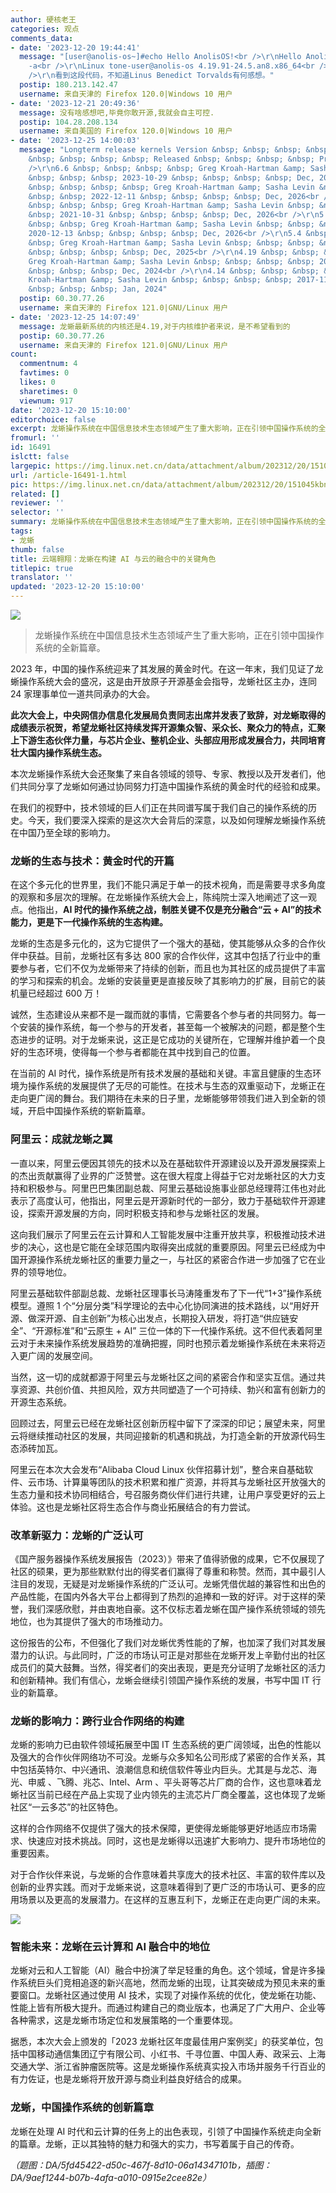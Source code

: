 ```yaml
---
author: 硬核老王
categories: 观点
comments_data:
- date: '2023-12-20 19:44:41'
  message: "[user@anolis-os~]#echo Hello AnolisOS!<br />\r\nHello AnolisOS!<br />\r\n[user@anolis-os~]#uname
    -a<br />\r\nLinux tone-user@anolis-os 4.19.91-24.5.an8.x86_64<br />\r\n[user@anolis-os~]#<br
    />\r\n看到这段代码，不知道Linus Benedict Torvalds有何感想。"
  postip: 180.213.142.47
  username: 来自天津的 Firefox 120.0|Windows 10 用户
- date: '2023-12-21 20:49:36'
  message: 没有啥感想吧,毕竟你敢开源,我就会自主可控.
  postip: 104.28.208.134
  username: 来自美国的 Firefox 120.0|Windows 10 用户
- date: '2023-12-25 14:00:03'
  message: "Longterm release kernels Version &nbsp; &nbsp; &nbsp; &nbsp; Maintainer
    &nbsp; &nbsp; &nbsp; &nbsp; Released &nbsp; &nbsp; &nbsp; &nbsp; Projected EOL<br
    />\r\n6.6 &nbsp; &nbsp; &nbsp; &nbsp; Greg Kroah-Hartman &amp; Sasha Levin &nbsp;
    &nbsp; &nbsp; &nbsp; 2023-10-29 &nbsp; &nbsp; &nbsp; &nbsp; Dec, 2026<br />\r\n6.1
    &nbsp; &nbsp; &nbsp; &nbsp; Greg Kroah-Hartman &amp; Sasha Levin &nbsp; &nbsp;
    &nbsp; &nbsp; 2022-12-11 &nbsp; &nbsp; &nbsp; &nbsp; Dec, 2026<br />\r\n5.15 &nbsp;
    &nbsp; &nbsp; &nbsp; Greg Kroah-Hartman &amp; Sasha Levin &nbsp; &nbsp; &nbsp;
    &nbsp; 2021-10-31 &nbsp; &nbsp; &nbsp; &nbsp; Dec, 2026<br />\r\n5.10 &nbsp; &nbsp;
    &nbsp; &nbsp; Greg Kroah-Hartman &amp; Sasha Levin &nbsp; &nbsp; &nbsp; &nbsp;
    2020-12-13 &nbsp; &nbsp; &nbsp; &nbsp; Dec, 2026<br />\r\n5.4 &nbsp; &nbsp; &nbsp;
    &nbsp; Greg Kroah-Hartman &amp; Sasha Levin &nbsp; &nbsp; &nbsp; &nbsp; 2019-11-24
    &nbsp; &nbsp; &nbsp; &nbsp; Dec, 2025<br />\r\n4.19 &nbsp; &nbsp; &nbsp; &nbsp;
    Greg Kroah-Hartman &amp; Sasha Levin &nbsp; &nbsp; &nbsp; &nbsp; 2018-10-22 &nbsp;
    &nbsp; &nbsp; &nbsp; Dec, 2024<br />\r\n4.14 &nbsp; &nbsp; &nbsp; &nbsp; Greg
    Kroah-Hartman &amp; Sasha Levin &nbsp; &nbsp; &nbsp; &nbsp; 2017-11-12 &nbsp;
    &nbsp; &nbsp; &nbsp; Jan, 2024"
  postip: 60.30.77.26
  username: 来自天津的 Firefox 121.0|GNU/Linux 用户
- date: '2023-12-25 14:07:49'
  message: 龙蜥最新系统的内核还是4.19,对于内核维护者来说，是不希望看到的
  postip: 60.30.77.26
  username: 来自天津的 Firefox 121.0|GNU/Linux 用户
count:
  commentnum: 4
  favtimes: 0
  likes: 0
  sharetimes: 0
  viewnum: 917
date: '2023-12-20 15:10:00'
editorchoice: false
excerpt: 龙蜥操作系统在中国信息技术生态领域产生了重大影响，正在引领中国操作系统的全新篇章。
fromurl: ''
id: 16491
islctt: false
largepic: https://img.linux.net.cn/data/attachment/album/202312/20/151045kbnpbpnnaa736pb5.jpg
url: /article-16491-1.html
pic: https://img.linux.net.cn/data/attachment/album/202312/20/151045kbnpbpnnaa736pb5.jpg.thumb.jpg
related: []
reviewer: ''
selector: ''
summary: 龙蜥操作系统在中国信息技术生态领域产生了重大影响，正在引领中国操作系统的全新篇章。
tags:
- 龙蜥
thumb: false
title: 云端翱翔：龙蜥在构建 AI 与云的融合中的关键角色
titlepic: true
translator: ''
updated: '2023-12-20 15:10:00'
---
```


![](https://img.linux.net.cn/data/attachment/album/202312/20/151045kbnpbpnnaa736pb5.jpg)



> 
> 龙蜥操作系统在中国信息技术生态领域产生了重大影响，正在引领中国操作系统的全新篇章。
> 
> 
> 


2023 年，中国的操作系统迎来了其发展的黄金时代。在这一年末，我们见证了龙蜥操作系统大会的盛况，这是由开放原子开源基金会指导，龙蜥社区主办，连同 24 家理事单位一道共同承办的大会。


**此次大会上，中央网信办信息化发展局负责同志出席并发表了致辞，对龙蜥取得的成绩表示祝贺，希望龙蜥社区持续发挥开源集众智、采众长、聚众力的特点，汇聚上下游生态伙伴力量，与芯片企业、整机企业、头部应用形成发展合力，共同培育壮大国内操作系统生态。**


本次龙蜥操作系统大会还聚集了来自各领域的领导、专家、教授以及开发者们，他们共同分享了龙蜥如何通过协同努力打造中国操作系统的黄金时代的经验和成果。


在我们的视野中，技术领域的巨人们正在共同谱写属于我们自己的操作系统的历史。今天，我们要深入探索的是这次大会背后的深意，以及如何理解龙蜥操作系统在中国乃至全球的影响力。


### 龙蜥的生态与技术：黄金时代的开篇


在这个多元化的世界里，我们不能只满足于单一的技术视角，而是需要寻求多角度的观察和多层次的理解。在龙蜥操作系统大会上，陈纯院士深入地阐述了这一观点。他指出，**AI 时代的操作系统之战，制胜关键不仅是充分融合“云 + AI”的技术能力，更是下一代操作系统的生态构建。**


龙蜥的生态是多元化的，这为它提供了一个强大的基础，使其能够从众多的合作伙伴中获益。目前，龙蜥社区有多达 800 家的合作伙伴，这其中包括了行业中的重要参与者，它们不仅为龙蜥带来了持续的创新，而且也为其社区的成员提供了丰富的学习和探索的机会。龙蜥的安装量更是直接反映了其影响力的扩展，目前它的装机量已经超过 600 万！


诚然，生态建设从来都不是一蹴而就的事情，它需要各个参与者的共同努力。每一个安装的操作系统，每一个参与的开发者，甚至每一个被解决的问题，都是整个生态进步的证明。对于龙蜥来说，这正是它成功的关键所在，它理解并维护着一个良好的生态环境，使得每一个参与者都能在其中找到自己的位置。


在当前的 AI 时代，操作系统是所有技术发展的基础和关键。丰富且健康的生态环境为操作系统的发展提供了无尽的可能性。在技术与生态的双重驱动下，龙蜥正在走向更广阔的舞台。我们期待在未来的日子里，龙蜥能够带领我们进入到全新的领域，开启中国操作系统的崭新篇章。


### 阿里云：成就龙蜥之翼


一直以来，阿里云便因其领先的技术以及在基础软件开源建设以及开源发展探索上的杰出贡献赢得了业界的广泛赞誉。这在很大程度上得益于它对龙蜥社区的大力支持和积极参与。阿里巴巴集团副总裁、阿里云基础设施事业部总经理蒋江伟也对此表示了高度认可，他指出，阿里云是开源新时代的一部分，致力于基础软件开源建设，探索开源发展的方向，同时积极支持和参与龙蜥社区的发展。


这向我们展示了阿里云在云计算和人工智能发展中注重开放共享，积极推动技术进步的决心，这也是它能在全球范围内取得突出成就的重要原因。阿里云已经成为中国开源操作系统龙蜥社区的重要力量之一，与社区的紧密合作进一步加强了它在业界的领导地位。


阿里云基础软件部副总裁、龙蜥社区理事长马涛隆重发布了下一代“1+3”操作系统模型。遵照 1 个“分层分类”科学理论的去中心化协同演进的技术路线，以“用好开源、做深开源、自主创新”为核心出发点，长期投入研发，将打造“供应链安全”、“开源标准”和“云原生 + AI” 三位一体的下一代操作系统。这不但代表着阿里云对于未来操作系统发展趋势的准确把握，同时也预示着龙蜥操作系统在未来将迈入更广阔的发展空间。


当然，这一切的成就都源于阿里云与龙蜥社区之间的紧密合作和坚实互信。通过共享资源、共创价值、共担风险，双方共同塑造了一个可持续、勃兴和富有创新力的开源生态系统。


回顾过去，阿里云已经在龙蜥社区创新历程中留下了深深的印记；展望未来，阿里云将继续推动社区的发展，共同迎接新的机遇和挑战，为打造全新的开放源代码生态添砖加瓦。


阿里云在本次大会发布“Alibaba Cloud Linux 伙伴招募计划”，整合来自基础软件、云市场、计算巢等团队的技术积累和推广资源，并将其与龙蜥社区开放强大的生态力量和技术协同相结合，号召服务商伙伴们进行共建，让用户享受更好的云上体验。这也是龙蜥社区将生态合作与商业拓展结合的有力尝试。


### 改革新驱力：龙蜥的广泛认可


《国产服务器操作系统发展报告（2023）》带来了值得骄傲的成果，它不仅展现了社区的硕果，更为那些默默付出的得奖者们赢得了尊重和称赞。然而，其中最引人注目的发现，无疑是对龙蜥操作系统的广泛认可。龙蜥凭借优越的兼容性和出色的产品性能，在国内外各大平台上都得到了热烈的追捧和一致的好评。对于这样的荣誉，我们深感欣慰，并由衷地自豪。这不仅标志着龙蜥在国产操作系统领域的领先地位，也为其提供了强大的市场推动力。


这份报告的公布，不但强化了我们对龙蜥优秀性能的了解，也加深了我们对其发展潜力的认识。与此同时，广泛的市场认可正是对那些在龙蜥开发上辛勤付出的社区成员们的莫大鼓舞。当然，得奖者们的突出表现，更是充分证明了龙蜥社区的活力和创新精神。我们有信心，龙蜥会继续引领国产操作系统的发展，书写中国 IT 行业的新篇章。


### 龙蜥的影响力：跨行业合作网络的构建


龙蜥的影响力已由软件领域拓展至中国 IT 生态系统的更广阔领域，出色的性能以及强大的合作伙伴网络功不可没。龙蜥与众多知名公司形成了紧密的合作关系，其中包括英特尔、中兴通讯、浪潮信息和统信软件等业内巨头。尤其是与龙芯、海光、申威 、飞腾、兆芯、Intel、Arm 、平头哥等芯片厂商的合作，这也意味着龙蜥社区当前已经在产品上实现了业内领先的主流芯片厂商全覆盖，这也体现了龙蜥社区“一云多芯”的社区特色。


这样的合作网络不仅提供了强大的技术保障，更使得龙蜥能够更好地适应市场需求、快速应对技术挑战。同时，这也是龙蜥得以迅速扩大影响力、提升市场地位的重要因素。


对于合作伙伴来说，与龙蜥的合作意味着共享庞大的技术社区、丰富的软件库以及创新的业界实践。而对于龙蜥来说，这意味着得到了更广泛的市场认可、更多的应用场景以及更高的发展潜力。在这样的互惠互利下，龙蜥正在走向更广阔的未来。


![](https://img.linux.net.cn/data/attachment/album/202312/20/151254ulv88rzzuzt46pea.jpg)


### 智能未来：龙蜥在云计算和 AI 融合中的地位


龙蜥对云和人工智能（AI）融合中扮演了举足轻重的角色。这个领域，曾是许多操作系统巨头们竞相追逐的新兴高地，然而龙蜥的出现，让其突破成为预见未来的重要窗口。龙蜥社区通过使用 AI 技术，实现了对操作系统的优化，使龙蜥在功能、性能上皆有所极大提升。而通过构建自己的商业版本，也满足了广大用户、企业等各种需求，这是龙蜥市场定位和发展策略的一个重要体现。


据悉，本次大会上颁发的「2023 龙蜥社区年度最佳用户案例奖」的获奖单位，包括中国移动通信集团辽宁有限公司、小红书、千寻位置、中国人寿、政采云、上海交通大学、浙江省肿瘤医院等。这是龙蜥操作系统真实投入市场并服务千行百业的有力佐证，也是龙蜥将开放开源与商业利益良好结合的成果。


### 龙蜥，中国操作系统的创新篇章


龙蜥在处理 AI 时代和云计算的任务上的出色表现，引领了中国操作系统走向全新的篇章。龙蜥，正以其独特的魅力和强大的实力，书写着属于自己的传奇。


*（题图：DA/5fd45422-d50c-467f-8d10-06a14347101b，插图：DA/9aef1244-b07b-4afa-a010-0915e2cee82e）*